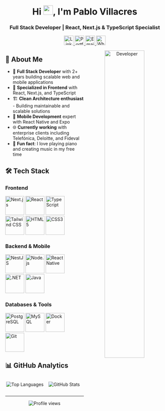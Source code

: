 <h1 align="center">Hi <img src="https://img.icons8.com/?size=100&id=d7P0zWZXi4mE&format=png&color=000000" width="30px">, I'm Pablo Villacres</h1>
<h3 align="center">Full Stack Developer | React, Next.js & TypeScript Specialist</h3>

<div align="center">
  <a href="https://www.linkedin.com/in/pablo-villacres-26a060125/">
    <img src="https://img.shields.io/badge/linkedin-%231DA1F2.svg?style=for-the-badge&logo=linkedin&logoColor=white" alt="LinkedIn" height="30"/>
  </a>
  <a href="https://pablo-presentation-page.vercel.app/">
    <img src="https://img.shields.io/badge/portfolio-000000.svg?style=for-the-badge&logo=vercel&logoColor=white" alt="Portfolio" height="30"/>
  </a>
  <a href="mailto:pablomartinvillacres@gmail.com">
    <img src="https://img.shields.io/badge/gmail-EA4335.svg?style=for-the-badge&logo=gmail&logoColor=white" alt="Email" height="30"/>
  </a>
  <a href="https://wa.me/+593984198999">
    <img src="https://img.shields.io/badge/whatsapp-4B7F1.svg?style=for-the-badge&logo=whatsapp&logoColor=white" alt="WhatsApp" height="30"/>
  </a>
</div>

<p align="center">
  <img width="50%" align="right" alt="Developer" src="https://pnghq.com/wp-content/uploads/programmer-png-photos-53713.png" />
</p>

## 🚀 About Me

- 💼 **Full Stack Developer** with 2+ years building scalable web and mobile applications
- 🎯 **Specialized in Frontend** with React, Next.js, and TypeScript
- 🏗️ **Clean Architecture enthusiast** - Building maintainable and scalable solutions
- 📱 **Mobile Development** expert with React Native and Expo
- 🌐 **Currently working** with enterprise clients including Telefónica, Deloitte, and Fideval
- 🎹 **Fun fact**: I love playing piano and creating music in my free time

## 🛠️ Tech Stack

### **Frontend**
<p align="left">
  <img src="https://cdn.jsdelivr.net/gh/devicons/devicon/icons/nextjs/nextjs-original.svg" alt="Next.js" width="60" height="60"/>
  <img src="https://cdn.jsdelivr.net/gh/devicons/devicon/icons/react/react-original.svg" alt="React" width="60" height="60"/>
  <img src="https://cdn.jsdelivr.net/gh/devicons/devicon/icons/typescript/typescript-original.svg" alt="TypeScript" width="60" height="60"/>
  <img src="https://img.icons8.com/?size=100&id=4PiNHtUJVbLs&format=png&color=000000" alt="Tailwind CSS" width="60" height="60"/>
  <img src="https://cdn.jsdelivr.net/gh/devicons/devicon/icons/html5/html5-original.svg" alt="HTML5" width="60" height="60"/>
  <img src="https://cdn.jsdelivr.net/gh/devicons/devicon/icons/css3/css3-original.svg" alt="CSS3" width="60" height="60"/>
</p>

### **Backend & Mobile**
<p align="left">
  <img src="https://cdn.jsdelivr.net/gh/devicons/devicon/icons/nestjs/nestjs-original.svg" alt="NestJS" width="60" height="60"/>
  <img src="https://cdn.jsdelivr.net/gh/devicons/devicon/icons/nodejs/nodejs-original.svg" alt="Node.js" width="60" height="60"/>
  <img src="https://img.icons8.com/?size=100&id=9OGIyU8hrxW5&format=png&color=000000" alt="React Native" width="60" height="60"/>
  <img src="https://cdn.jsdelivr.net/gh/devicons/devicon/icons/dot-net/dot-net-original.svg" alt=".NET" width="60" height="60"/>
  <img src="https://img.icons8.com/color/96/000000/java-coffee-cup-logo--v1.png" alt="Java" width="60" height="60"/>
</p>

### **Databases & Tools**
<p align="left">
  <img src="https://cdn.jsdelivr.net/gh/devicons/devicon/icons/postgresql/postgresql-original.svg" alt="PostgreSQL" width="60" height="60"/>
  <img src="https://cdn.jsdelivr.net/gh/devicons/devicon/icons/mysql/mysql-original.svg" alt="MySQL" width="60" height="60"/>
  <img src="https://cdn.jsdelivr.net/gh/devicons/devicon/icons/docker/docker-original.svg" alt="Docker" width="60" height="60"/>
  <img src="https://cdn.jsdelivr.net/gh/devicons/devicon/icons/git/git-original.svg" alt="Git" width="60" height="60"/>
</p>

## 📊 GitHub Analytics

<div style="display: flex; justify-content: space-around;">
  <div style="flex: 1;">
    <p align="center">
      <img src="https://github-readme-stats.vercel.app/api/top-langs/?username=SrPabvliss&layout=compact&theme=radical" alt="Top Languages" />
    </p>
  </div>
  <div style="flex: 1;">
    <p align="center">
      <img src="https://github-readme-stats.vercel.app/api?username=SrPabvliss&show_icons=true&theme=radical" alt="GitHub Stats" />
    </p>
  </div>
</div>


---

<p align="center">
  <img src="https://komarev.com/ghpvc/?username=SrPabvliss&label=Profile%20views&color=0e75b6&style=flat" alt="Profile views" />
</p>
